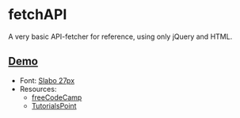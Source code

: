 # fetchAPI
A very basic API-fetcher for reference, using only jQuery and HTML.

## [Demo](https://oskery.github.io/fetchAPI/)
- Font: [Slabo 27px](https://fonts.google.com/specimen/Slabo+27px?selection.family=Slabo+27px)
- Resources:
  - [freeCodeCamp](https://www.freecodecamp.org/challenges/get-json-with-the-jquery-getjson-method)
  - [TutorialsPoint](https://www.tutorialspoint.com/jquery/ajax-jquery-getjson.htm)
